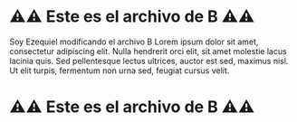 # ⚠️⚠️ Este es el archivo de **B** ⚠️⚠️
Soy Ezequiel modificando el archivo B
Lorem ipsum dolor sit amet, consectetur adipiscing elit.
Nulla hendrerit orci elit, sit amet molestie lacus lacinia quis.
Sed pellentesque lectus ultrices, auctor est sed, maximus nisl.
Ut elit turpis, fermentum non urna sed, feugiat cursus velit.

# ⚠️⚠️ Este es el archivo de **B** ⚠️⚠️
